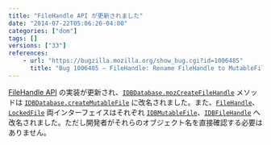 ```yaml
---
title: "FileHandle API が更新されました"
date: "2014-07-22T05:06:26-04:00"
categories: ["dom"]
tags: []
versions: ["33"]
references:
    - url: "https://bugzilla.mozilla.org/show_bug.cgi?id=1006485"
      title: "Bug 1006485 – FileHandle: Rename FileHandle to MutableFile and LockedFile to FileHandle"
---
```

[FileHandle API](https://developer.mozilla.org/docs/Web/API/File_Handle_API) の実装が更新され、[`IDBDatabase.mozCreateFileHandle`](https://developer.mozilla.org/docs/Web/API/IDBDatabase.mozCreateFileHandle) メソッドは [`IDBDatabase.createMutableFile`](https://developer.mozilla.org/docs/Web/API/IDBDatabase.createMutableFile) に改名されました。また、[`FileHandle`](https://developer.mozilla.org/docs/Web/API/FileHandle)、[`LockedFile`](https://developer.mozilla.org/docs/Web/API/LockedFile) 両インターフェイスはそれぞれ [`IDBMutableFile`](https://developer.mozilla.org/docs/Web/API/IDBMutableFile)、[`IDBFileHandle`](https://developer.mozilla.org/docs/Web/API/IDBFileHandle) へ改名されました。ただし開発者がそれらのオブジェクト名を直接確認する必要はありません。
